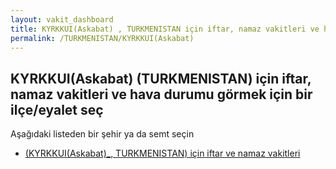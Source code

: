 ```yaml
---
layout: vakit_dashboard
title: KYRKKUI(Askabat) , TURKMENISTAN için iftar, namaz vakitleri ve hava durumu - ilçe/eyalet seç
permalink: /TURKMENISTAN/KYRKKUI(Askabat) 
---
```


## KYRKKUI(Askabat)  (TURKMENISTAN) için iftar, namaz vakitleri ve hava durumu  görmek için bir ilçe/eyalet seç

Aşağıdaki listeden bir şehir ya da semt seçin

* [ (KYRKKUI(Askabat)_, TURKMENISTAN) için iftar ve namaz vakitleri](/TURKMENISTAN/KYRKKUI(Askabat)_/)

<script type="text/javascript">
  var GLOBAL_COUNTRY = 'TURKMENISTAN';
  var GLOBAL_CITY = 'KYRKKUI(Askabat) ';
  var GLOBAL_STATE = 'KYRKKUI(Askabat) ';
</script>
